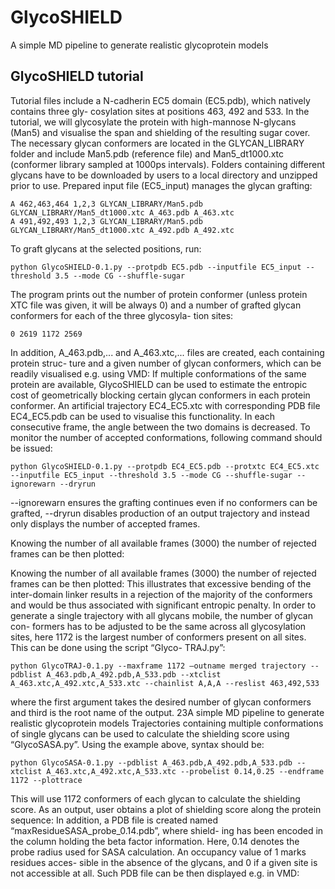# GlycoSHIELD
A simple MD pipeline to generate realistic glycoprotein models

## GlycoSHIELD tutorial
Tutorial files include a N-cadherin EC5 domain (EC5.pdb), which natively contains three gly-
cosylation sites at positions 463, 492 and 533. In the tutorial, we will glycosylate the protein
with high-mannose N-glycans (Man5) and visualise the span and shielding of the resulting
sugar cover. The necessary glycan conformers are located in the GLYCAN_LIBRARY folder
and include Man5.pdb (reference file) and Man5_dt1000.xtc (conformer library sampled at
1000ps intervals). Folders containing different glycans have to be downloaded by users to a
local directory and unzipped prior to use.
Prepared input file (EC5_input) manages the glycan grafting:
```
A 462,463,464 1,2,3 GLYCAN_LIBRARY/Man5.pdb GLYCAN_LIBRARY/Man5_dt1000.xtc A_463.pdb A_463.xtc
A 491,492,493 1,2,3 GLYCAN_LIBRARY/Man5.pdb GLYCAN_LIBRARY/Man5_dt1000.xtc A_492.pdb A_492.xtc
```
To graft glycans at the selected positions, run:
```
python GlycoSHIELD-0.1.py --protpdb EC5.pdb --inputfile EC5_input --threshold 3.5 --mode CG --shuffle-sugar
```
The program prints out the number of protein conformer (unless protein XTC file was given, it
will be always 0) and a number of grafted glycan conformers for each of the three glycosyla-
tion sites:
```
0 2619 1172 2569
```
In addition, A_463.pdb,... and A_463.xtc,... files are created, each containing protein struc-
ture and a given number of glycan conformers, which can be readily visualised e.g. using
VMD:
If multiple conformations of the same protein are available, GlycoSHIELD can be used to
estimate the entropic cost of geometrically blocking certain glycan conformers in each protein
conformer. An artificial trajectory EC4_EC5.xtc with corresponding PDB file EC4_EC5.pdb
can be used to visualise this functionality. In each consecutive frame, the angle between the
two domains is decreased. To monitor the number of accepted conformations, following
command should be issued:
```
python GlycoSHIELD-0.1.py --protpdb EC4_EC5.pdb --protxtc EC4_EC5.xtc --inputfile EC5_input --threshold 3.5 --mode CG --shuffle-sugar --ignorewarn --dryrun 
```
--ignorewarn ensures the grafting continues even if no conformers can be grafted, --dryrun
disables production of an output trajectory and instead only displays the number of accepted
frames.

Knowing the number of all available frames (3000) the number of rejected frames can be
then plotted:

Knowing the number of all available frames (3000) the number of rejected frames can be
then plotted:
This illustrates that excessive bending of the inter-domain linker results in a rejection of the
majority of the conformers and would be thus associated with significant entropic penalty.
In order to generate a single trajectory with all glycans mobile, the number of glycan con-
formers has to be adjusted to be the same across all glycosylation sites, here 1172 is the
largest number of conformers present on all sites. This can be done using the script “Glyco-
TRAJ.py”:
```
python GlycoTRAJ-0.1.py --maxframe 1172 –outname merged trajectory --pdblist A_463.pdb,A_492.pdb,A_533.pdb --xtclist A_463.xtc,A_492.xtc,A_533.xtc --chainlist A,A,A --reslist 463,492,533
```
where the first argument takes the desired number of glycan conformers and third is the root
name of the output.
23A simple MD pipeline to generate realistic glycoprotein models
Trajectories containing multiple conformations of single glycans can be used to calculate the
shielding score using “GlycoSASA.py”. Using the example above, syntax should be:
```
python GlycoSASA-0.1.py --pdblist A_463.pdb,A_492.pdb,A_533.pdb --xtclist A_463.xtc,A_492.xtc,A_533.xtc --probelist 0.14,0.25 --endframe 1172 --plottrace
```
This will use 1172 conformers of each glycan to calculate the shielding score. As an output,
user obtains a plot of shielding score along the protein sequence:
In addition, a PDB file is created named “maxResidueSASA_probe_0.14.pdb”, where shield-
ing has been encoded in the column holding the beta factor information. Here, 0.14 denotes
the probe radius used for SASA calculation. An occupancy value of 1 marks residues acces-
sible in the absence of the glycans, and 0 if a given site is not accessible at all. Such PDB file
can be then displayed e.g. in VMD:
